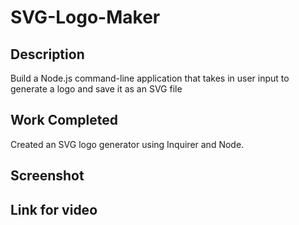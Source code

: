 # SVG-Logo-Maker

## Description

Build a Node.js command-line application that takes in user input to generate a logo and save it as an SVG file

## Work Completed

Created an SVG logo generator using Inquirer and Node.

## Screenshot

## Link for video